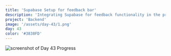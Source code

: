 ```yaml
---
title: 'Supabase Setup for feedback bar'
description: 'Integrating Supabase for feedback functionality in the project.'
project: 'Backend'
image: '/assets/day-43/1.png'
day: 43
color: '#3838FD'
---
```


![screenshot of Day 43 Progress](/assets/day-43/1.png)
